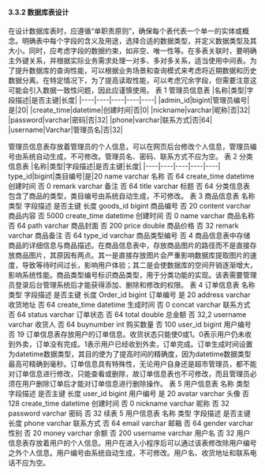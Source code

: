 #### 3.3.2 数据库表设计
在设计数据库表时，应遵循“单职责原则”，确保每个表代表一个单一的实体或概念。明确表中每个字段的含义及用途，选择合适的数据类型，并定义数据类型及其大小。同时，应考虑字段的数据约束，如非空、唯一性等。在多表关联时，要明确主外键关系，并根据实际业务需求处理一对多、多对多关系，适当使用中间表。为了提升数据库的查询性能，可以根据业务场景和查询模式来考虑将近期数据和历史数据分离。在特定情况下，为了提高读取性能，可以考虑冗余字段，但需要注意这可能会引入数据一致性问题，因此应谨慎使用。
表 1 管理员信息表
|名称|类型|字段描述|是否主键|长度|
|----|----|----|----|----|
|admin_id|bigint|管理员编号|是|20|
|create_time|datetime|创建时间|否|0|
|nickname|varchar|昵称|否|32|
|password|varchar|密码|否|32|
|phone|varchar|联系方式|否|64|
|username|Varchar|管理员名|否|32|

管理员信息表存放着管理员的个人信息，可以在网页后台修改个人信息，管理员编号由系统自动生成，不可修改。管理员名、密码、联系方式不应为空。
表 2 分类信息表
|名称|类型|字段描述|是否主键|长度|
|----|----|----|----|----|
type_id|bigint|类目编号|是|20
name	varchar 	名称	否	64
create_time	datetime 	创建时间	否	0
remark	varchar 	备注	否	64
title	 varchar	标题	否	64
分类信息表包含了商品的类型，类目编号由系统自动生成，不可修改。 
表 3 商品信息表
名称	类型	字段描述	是否主键	长度
goods_id	bigint	商品编号	否	20
content	varchar 	商品内容	否	5000
create_time	datetime 	创建时间	否	0
name	varchar 	商品名称	否	64
path	varchar 	商品封面	否	200
price	double	商品价格	否	32
remark	varchar	商品备注	否	64
type_id	varchar	商品类型编号	否	4
商品信息表中存储商品的详细信息与商品描述。在商品信息表中，存放商品图片的路径而不是直接存放商品图片，其原因有两点。其一是直接存放图片会严重影响数据库提取图片的速度，导致等待时间过长，影响用户体验；其二是会使数据库的空间开销逐渐增大，影响系统性能。商品类型编号标识商品类型，用于分类功能的实现。该表需要管理员登录后台管理系统后才能获得添加、删除和修改的权限。
表 4 订单信息表
名称	类型	字段描述	是否主键	长度
Order_id	bigint	订单编号	是	20
address	 varchar  	收货地址	否	64
create_time	datetime 	生成时间	否	0
concat	 varchar  	联系方式	否	64
status	varchar 	订单状态	否	64
total	double	总金额	否	32,2
username	varchar	收货人	否	64
buynumber	int	购买数量	否	100
user_id	bigint	用户编号	否	19
订单信息表存放用户的订单信息。收货状态只能使0或1。0表示用户仍未收到外卖，订单没有完成。1表示用户已经收到外卖，订单完成。订单生成时间设置为datetime数据类型，其目的使为了提高时间的精确度，因为datetime数据类型最高可精确到毫秒。订单信息具有特殊性，无论用户自身还是超市管理员，都不能对订单信息进行修改，只能查看或删除，故订单信息表也不可修改，而且管理员必须在用户删除订单后才能对订单信息进行删除操作。
表 5 用户信息表
名称	类型	字段描述	是否主键	长度
user_id	bigint	用户编号	是	20
avatar	varchar 	头像	否	128
create_time	datetime 	创建时间	否	0
nickname	varchar	昵称	否	32
password	 varchar	密码	否	32
续表 5 用户信息表
名称	类型	字段描述	是否主键	长度
phone	varchar	联系方式	否	64
email	varchar	邮箱	否	64
gender	varchar	性别	否	20
money	varchar	余额	否	200
username	varchar	用户名	否	32
用户信息表存放着用户的个人信息。用户在进入小程序后可以通过该表修改除用户编号之外个人信息。用户编号由系统自动生成，不可修改。用户名、收货地址和联系电话不应为空。
